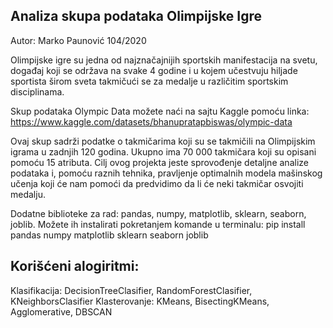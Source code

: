## Analiza skupa podataka Olimpijske Igre

Autor: Marko Paunović 104/2020


Olimpijske igre su jedna od najznačajnijih sportskih manifestacija na svetu, događaj koji se održava na svake 4 godine i u kojem učestvuju hiljade sportista širom sveta takmičući se za medalje u različitim sportskim disciplinama.

Skup podataka Olympic Data možete naći na sajtu Kaggle pomoću linka: https://www.kaggle.com/datasets/bhanupratapbiswas/olympic-data

Ovaj skup sadrži podatke o takmičarima koji su se takmičili na Olimpijskim igrama u zadnjih 120 godina.
Ukupno ima 70 000 takmičara koji su opisani pomoću 15 atributa.
Cilj ovog projekta jeste sprovođenje detaljne analize podataka i, pomoću raznih tehnika, pravljenje optimalnih modela mašinskog učenja koji će nam pomoći da predvidimo da li će neki takmičar osvojiti medalju.

Dodatne biblioteke za rad: pandas, numpy, matplotlib, sklearn, seaborn, joblib.
Možete ih instalirati pokretanjem komande u terminalu: 
pip install pandas numpy matplotlib sklearn seaborn joblib


## Korišćeni alogiritmi:
Klasifikacija: DecisionTreeClasifier, RandomForestClasifier, KNeighborsClasifier
Klasterovanje: KMeans, BisectingKMeans, Agglomerative, DBSCAN
